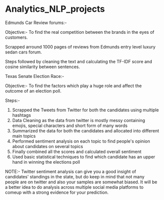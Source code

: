 # Analytics_NLP_projects

Edmunds Car Review forums:- 

Objective:- To find the real competition between the brands in the eyes of customers.

Scrapped arround 1000 pages of reviews from Edmunds entry level luxury sedan cars forum.

Steps followed by cleaning the text and calculating the TF-IDF score and cosine similarity between sentences.




Texas Senate Election Race:-

Objective:- To find the factors which play a huge role and affect the outcome of an election poll.

Steps:-
1. Scrapped the Tweets from Twitter for both the candidates using multiple hashtags
2. Data Cleaning as the data from twitter is mostly messy containing emojis, special characters and short form of many words
3. Summarized the data for both the candidates and allocated into different main topics
4. Performed sentiment analysis on each topic to find people's opinion about candidates on several topics
5. Finally combined all the scores and calculated overall sentiment
6. Used basic statistical techniques to find which candidate has an upper hand in winning the elections poll

NOTE:- Twitter sentiment analysis can give you a good insight of candidates' standings in the state, but do keep in mind that not many people are on twitter and also your samples are somewhat biased. It will be a better idea to do analysis across multiple social media platforms to comeup with a strong evidence for your prediction.
